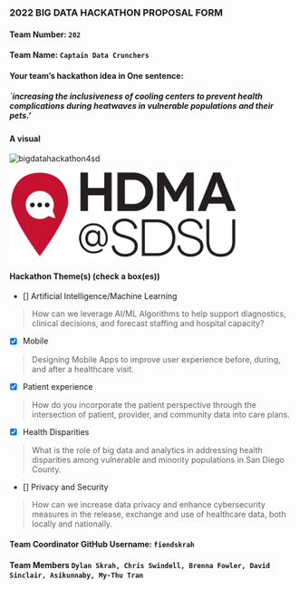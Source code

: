 ### 2022 BIG DATA HACKATHON PROPOSAL FORM

#### Team Number: `202`  

#### Team Name: `Captain Data Crunchers`    
  
#### Your team’s hackathon idea in One sentence:
##### `increasing the inclusiveness of cooling centers to prevent health complications during heatwaves in vulnerable populations and their pets.’


#### A visual
![bigdatahackathon4sd](https://health.clevelandclinic.org/wp-content/uploads/sites/3/2021/08/ExhaustionVSstroke-1291924515-770x533-1-745x490.jpg")  

<img height="10%" width="80%" alt="hdma" src="https://github.com/BigDataForSanDiego/bigdataforsandiego.github.io/blob/master/templates/img/hdma2.png?raw=true"> 


#### Hackathon Theme(s) (check a box(es))
- [] Artificial Intelligence/Machine Learning 
> How can we leverage AI/ML Algorithms to help support diagnostics, clinical decisions, and forecast staffing and hospital capacity?
- [X] Mobile
> Designing Mobile Apps to improve user experience before, during, and after a healthcare visit.
- [X] Patient experience
> How do you incorporate the patient perspective through the intersection of patient, provider, and community data into care plans.
- [X] Health Disparities
> What is the role of big data and analytics in addressing health disparities among vulnerable and minority populations in San Diego County.
- [] Privacy and Security
> How can we increase data privacy and enhance cybersecurity measures in the release, exchange and use of healthcare data, both locally and nationally.

#### Team Coordinator GitHub Username: `fiendskrah`

#### Team Members `Dylan Skrah, Chris Swindell, Brenna Fowler, David Sinclair, Asikunnaby, My-Thu Tran `
